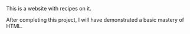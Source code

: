 This is a website with recipes on it.

After completing this project, I will have demonstrated a basic mastery of HTML.

